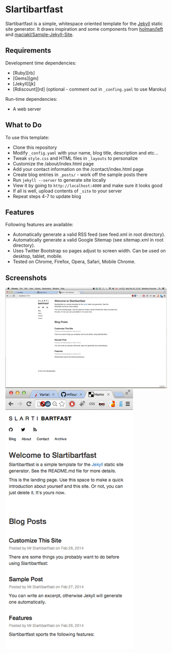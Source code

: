 Slartibartfast
===

Slartibartfast is a simple, whitespace oriented template for the [Jekyll](http://jekyllrb.com/) static site generator. It draws inspiration and some components from [holman/left](https://github.com/holman/left) and [maciakl/Sample-Jekyll-Site](https://github.com/maciakl/Sample-Jekyll-Site). 


Requirements
------------

Development time dependencies:

* [Ruby][rb]
* [Gems][gm]
* [Jekyll][jk]
* [Rdiscount][rd] (optional - comment out in `_confing.yaml` to use Maroku)

Run-time dependencies:

* A web server


What to Do
----------

To use this template:

* Clone this repository
* Modify `_config.yaml` with your name, blog title, description and etc...
* Tweak `style.css` and HTML files in `_layouts` to personalize
* Customize the /about/index.html page
* Add your contact information on the /contact/index.html page
* Create blog entries in `_posts/` - work off the sample posts there
* Run `jekyll --server` to generate site locally
* View it by going to `http://localhost:4000` and make sure it looks good
* If all is well, upload contents of `_site` to your server
* Repeat steps 4-7 to update blog


Features
--------

Following features are available:

* Automatically generate a valid RSS feed (see feed.xml in root directory).
* Automatically generate a valid Google Sitemap (see sitemap.xml in root directory).
* Uses Twitter Bootstrap so pages adjust to screen width. Can be used on desktop, tablet, mobile. 
* Tested on Chrome, Firefox, Opera, Safari, Mobile Chrome. 


Screenshots
-----------

  
![Front Page](img/screenshot1.png) 
![Narrow Width](img/screenshot2.png)

